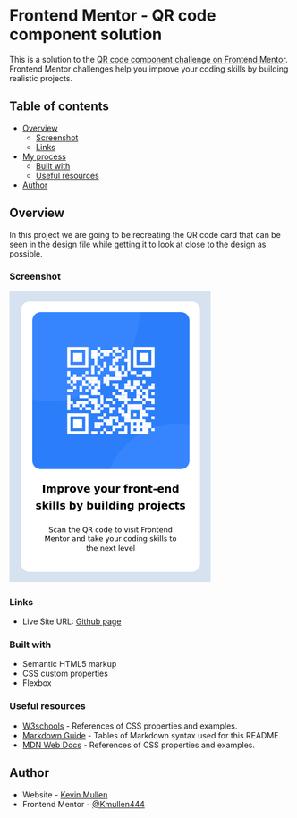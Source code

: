 # Frontend Mentor - QR code component solution

This is a solution to the [QR code component challenge on Frontend Mentor](https://www.frontendmentor.io/challenges/qr-code-component-iux_sIO_H). 
Frontend Mentor challenges help you improve your coding skills by building realistic projects. 

## Table of contents

- [Overview](#overview)
  - [Screenshot](#screenshot)
  - [Links](#links)
- [My process](#my-process)
  - [Built with](#built-with)
  - [Useful resources](#useful-resources)
- [Author](#author)

## Overview
In this project we are going to be recreating the QR code card that can be
seen in the design file while getting it to look at close to the design as 
possible.

### Screenshot

![screen shot of a QR card](./screenshot.png)


### Links

- Live Site URL: [Github page](https://kmullen444.github.io/QR-code-HTML/)


### Built with

- Semantic HTML5 markup
- CSS custom properties
- Flexbox


### Useful resources

- [W3schools](https://www.w3schools.com/cssref/default.asp) - References of CSS properties and examples.
- [Markdown Guide](http://www.markdownguide.org/cheat-sheet) - Tables of Markdown syntax used for this README.
- [MDN Web Docs](https://developer.mozilla.org/en-US/docs/Web/css) - References of CSS properties and examples.


## Author

- Website - [Kevin Mullen](https://www.kevinmullen.net)
- Frontend Mentor - [@Kmullen444](https://www.frontendmentor.io/profile/Kmullen444)



